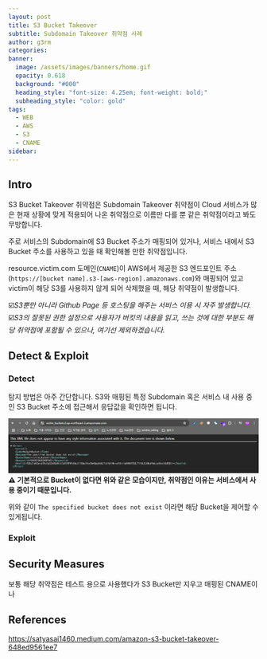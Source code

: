 ```yaml
---
layout: post
title: S3 Bucket Takeover
subtitle: Subdomain Takeover 취약점 사례
author: g3rm
categories: 
banner:
  image: /assets/images/banners/home.gif
  opacity: 0.618
  background: "#000"
  heading_style: "font-size: 4.25em; font-weight: bold;"
  subheading_style: "color: gold"
tags:
  - WEB
  - AWS
  - S3
  - CNAME
sidebar:
---
```



## Intro
S3 Bucket Takeover 취약점은 Subdomain Takeover 취약점이 Cloud 서비스가 많은 현재 상황에 맞게 적용되어 나온 취약점으로 이름만 다를 뿐 같은 취약점이라고 봐도 무방합니다.   

주로 서비스의 Subdomain에 S3 Bucket 주소가 매핑되어 있거나, 서비스 내에서 S3 Bucket 주소를 사용하고 있을 때 확인해볼 만한 취약점입니다.    

resource.victim.com 도메인(`CNAME`)이 AWS에서 제공한 S3 엔드포인트 주소(`https://[bucket name].s3-[aws-region].amazonaws.com`)와 매핑되어 있고 victim이 해당 S3를 사용하지 않게 되어 삭제했을 때, 해당 취약점이 발생합니다.

☑️*S3뿐만 아니라 Github Page 등 호스팅을 해주는 서비스 이용 시 자주 발생합니다.*   
☑️*S3의 잘못된 권한 설정으로 사용자가 버킷의 내용을 읽고, 쓰는 것에 대한 부분도 해당 취약점에 포함될 수 있으나, 여기선 제외하겠습니다.*
## Detect & Exploit 
### Detect
탐지 방법은 아주 간단합니다. S3와 매핑된 특정 Subdomain 혹은 서비스 내 사용 중인 S3 Bucket 주소에 접근해서 응답값을 확인하면 됩니다.

![](/assets/images/posts/2024-12-03-S3-Bucket-Takeover/eec8c0ea90f36479c785b01d51dcd97b_MD5.jpeg)
**⚠️ 기본적으로 Bucket이 없다면 위와 같은 모습이지만, 취약점인 이유는 서비스에서 사용 중이기 때문입니다.**   

위와 같이 `The specified bucket does not exist` 이라면 해당 Bucket을 제어할 수 있게됩니다.

### Exploit


## Security Measures
보통 해당 취약점은 테스트 용으로 사용했다가 S3 Bucket만 지우고 매핑된 CNAME이나 


## References
https://satyasai1460.medium.com/amazon-s3-bucket-takeover-648ed9561ee7